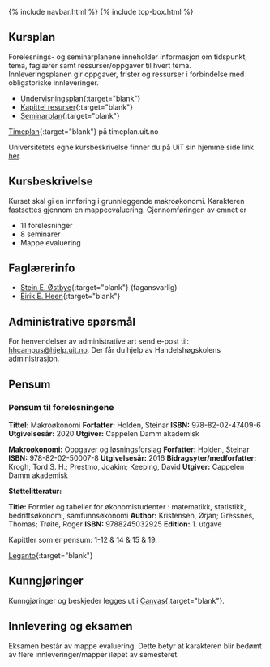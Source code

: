 {% include navbar.html %}  {% include top-box.html %}


## Kursplan  

Forelesnings- og seminarplanene inneholder informasjon om tidspunkt, tema, faglærer samt ressurser/oppgaver til hvert tema.  
Innleveringsplanen gir oppgaver, frister og ressurser i forbindelse med obligatoriske innleveringer.  

- [Undervisningsplan](undervisningsplan.md){:target="blank"}
- [Kapittel resurser](forelesningsplan.md){:target="blank"}
- [Seminarplan](seminarplan.html){:target="blank"}

[Timeplan](https://timeplan.uit.no/){:target="blank"} på timeplan.uit.no

Universitetets egne kursbeskrivelse finner du på UiT sin hjemme side link [her](https://uit.no/utdanning/aktivt/emne/SOK-1016).

## Kursbeskrivelse 
Kurset skal gi en innføring i grunnleggende makroøkonomi. Karakteren fastsettes gjennom en mappeevaluering. Gjennomføringen av emnet er 

- 11 forelesninger
- 8 seminarer
- Mappe evaluering 


## Faglærerinfo  
- [Stein E. Østbye](https://uit.no/ansatte/stein.ostbye){:target="blank"} (fagansvarlig)
- [Eirik E. Heen](https://uit.no/ansatte/eirik.e.heen){:target="blank"}



## Administrative spørsmål

For henvendelser av administrative art send e-post til: <hhcampus@hjelp.uit.no>. Der får du hjelp av Handelshøgskolens administrasjon.


## Pensum  

### Pensum til forelesningene

**Tittel:** Makroøkonomi
**Forfatter:** Holden, Steinar
**ISBN:** 978-82-02-47409-6
**Utgivelsesår:** 2020
**Utgiver:** Cappelen Damm akademisk


**Makroøkonomi:** Oppgaver og løsningsforslag
**Forfatter:** Holden, Steinar
**ISBN:** 978-82-02-50007-8
**Utgivelsesår:** 2016
**Bidragsyter/medforfatter:** Krogh, Tord S. H.; Prestmo, Joakim; Keeping, David
**Utgiver:** Cappelen Damm akademisk


**Støttelitteratur:**

**Title:** Formler og tabeller for økonomistudenter : matematikk, statistikk, bedriftsøkonomi, samfunnsøkonomi
**Author:** Kristensen, Ørjan; Gressnes, Thomas; Trøite, Roger
**ISBN:** 9788245032925
**Edition:** 1. utgave


Kapittler som er pensum: 1-12 & 14 & 15 & 19.

[Leganto](https://bibsys-c.alma.exlibrisgroup.com/leganto/){:target="blank"}  




## Kunngjøringer  

Kunngjøringer og beskjeder legges ut i [Canvas](https://uit.instructure.com/){:target="blank"}.


## Innlevering og eksamen  

Eksamen består av mappe evaluering. Dette betyr at karakteren blir bedømt av flere innleveringer/mapper iløpet av semesteret.
